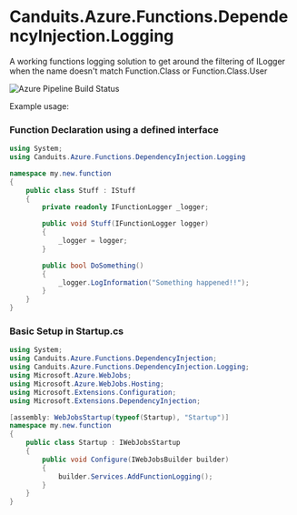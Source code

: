 # Canduits.Azure.Functions.DependencyInjection.Logging
A working functions logging solution to get around the filtering of ILogger when the name doesn't match Function.Class or Function.Class.User

![Azure Pipeline Build Status](https://ianrathbone.visualstudio.com/Open%20Source/_apis/build/status/Build%20and%20Publish%20Canduits%20Functions%20DI%20Logging%20Package-clone "Azure Pipeline Build Status")

Example usage:
### Function Declaration using a defined interface
```C#
using System;
using Canduits.Azure.Functions.DependencyInjection.Logging

namespace my.new.function
{
    public class Stuff : IStuff
    {
        private readonly IFunctionLogger _logger;

        public void Stuff(IFunctionLogger logger)
        {
            _logger = logger;
        }

        public bool DoSomething()
        {
            _logger.LogInformation("Something happened!!");
        }
    }
}
```

### Basic Setup in Startup.cs
```C#
using System;
using Canduits.Azure.Functions.DependencyInjection;
using Canduits.Azure.Functions.DependencyInjection.Logging;
using Microsoft.Azure.WebJobs;
using Microsoft.Azure.WebJobs.Hosting;
using Microsoft.Extensions.Configuration;
using Microsoft.Extensions.DependencyInjection;

[assembly: WebJobsStartup(typeof(Startup), "Startup")]
namespace my.new.function
{
    public class Startup : IWebJobsStartup
    {
        public void Configure(IWebJobsBuilder builder)
        {
            builder.Services.AddFunctionLogging();
        }
    }
}

```

